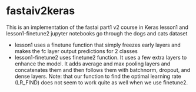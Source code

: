 # fastaiv2keras
This is an implementation of the fastai part1 v2 course in Keras
lesson1 and lesson1-finetune2 jupyter notebooks go through the dogs and cats dataset

- lesson1 uses a finetune function that simply freezes early layers and makes the fc layer output predictions for 2 classes
- lesson1-finetune2 uses finetune2 function.  It uses a few extra layers to enhance the model.  It adds average and max pooling layers and concatenates them and then follows them with batchnorm, dropout, and dense layers.  Note: that our function to find the optimal learning rate (LR_FIND) does not seem to work quite as well when we use finetune2.
